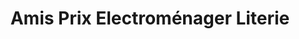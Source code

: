 ---
title: "Amis Prix Electroménager Literie"
url: /lisle-jourdain/amis-prix-electromenager-literie/
shop: électronique
---